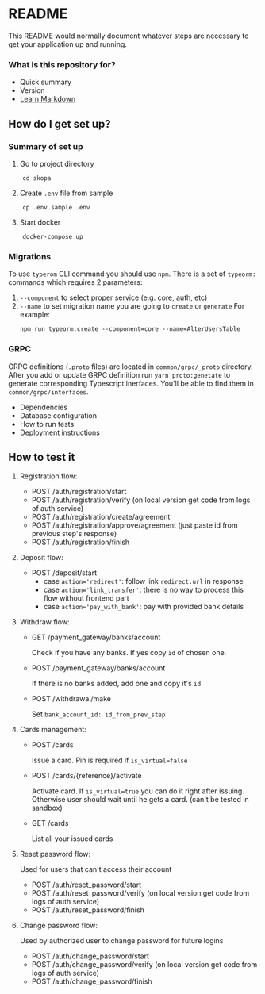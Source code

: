 
# README #

This README would normally document whatever steps are necessary to get your application up and running.

### What is this repository for? ###

* Quick summary
* Version
* [Learn Markdown](https://bitbucket.org/tutorials/markdowndemo)

## How do I get set up? ##

### Summary of set up ###
1. Go to project directory
```
    cd skopa
```
2. Create `.env` file from sample
```
    cp .env.sample .env
```
3. Start docker
```
    docker-compose up
```

### Migrations ###
To use `typerom` CLI command you should use `npm`. There is a set of `typeorm:` commands which requires 2 parameters: 
1. `--component` to select proper service (e.g. core, auth, etc)
2. `--name` to set migration name you are going to `create` or `generate`
For example: 
    ```
    npm run typeorm:create --component=core --name=AlterUsersTable
    ```

### GRPC ###
GRPC definitions (`.proto` files) are located in `common/grpc/_proto` directory. After you add or update GRPC definition run `yarn proto:genetate` to generate corresponding Typescript inerfaces.
You'll be able to find them in `common/grpc/interfaces`.

* Dependencies
* Database configuration
* How to run tests
* Deployment instructions

## How to test it ##
1. Registration flow:
    * POST /auth/registration/start
    * POST /auth/registration/verify
        (on local version get code from logs of auth service)
    * POST /auth/registration/create/agreement
    * POST /auth/registration/approve/agreement
        (just paste id from previous step's response)
    * POST /auth/registration/finish

2. Deposit flow:
    * POST /deposit/start
        * case `action='redirect'`: 
            follow link `redirect.url` in response
        * case `action='link_transfer'`: 
            there is no way to process this flow without frontend part
        * case `action='pay_with_bank'`: 
            pay with provided bank details

3. Withdraw flow:
    * GET /payment_gateway/banks/account

        Check if you have any banks. If yes copy `id` of chosen one.
    
    * POST /payment_gateway/banks/account

        If there is no banks added, add one and copy it's `id`

    * POST /withdrawal/make

        Set `bank_account_id: id_from_prev_step`

4. Cards management:
    * POST /cards

        Issue a card. Pin is required if `is_virtual=false`
    * POST /cards/{reference}/activate

        Activate card. If `is_virtual=true` you can do it right after issuing. Otherwise user should wait until he gets a card. (can't be tested in sandbox)
    * GET /cards
    
        List all your issued cards

5. Reset password flow:

    Used for users that can't access their account

    * POST /auth/reset_password/start
    * POST /auth/reset_password/verify
        (on local version get code from logs of auth service)
    * POST /auth/reset_password/finish

6. Change password flow:

    Used by authorized user to change password for future logins

    * POST /auth/change_password/start
    * POST /auth/change_password/verify
        (on local version get code from logs of auth service)
    * POST /auth/change_password/finish